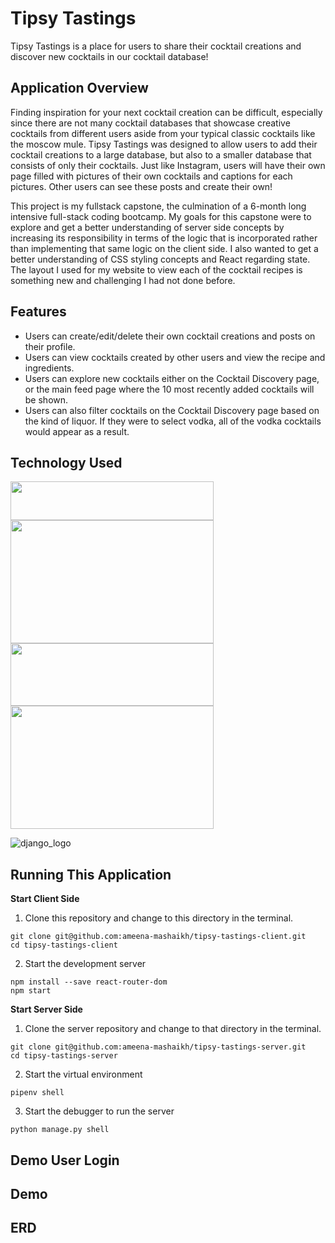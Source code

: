 # Tipsy Tastings

Tipsy Tastings is a place for users to share their cocktail creations and discover new cocktails in our cocktail database!

## Application Overview

Finding inspiration for your next cocktail creation can be difficult, especially since there are not many cocktail databases that showcase creative cocktails from different users aside from your typical classic cocktails like the moscow mule. Tipsy Tastings was designed to allow users to add their cocktail creations to a large database, but also to a smaller database that consists of only their cocktails. Just like Instagram, users will have their own page filled with pictures of their own cocktails and captions for each pictures. Other users can see these posts and create their own!

This project is my fullstack capstone, the culmination of a 6-month long intensive full-stack coding bootcamp. My goals for this capstone were to explore and get a better understanding of server side concepts by increasing its responsibility in terms of the logic that is incorporated rather than implementing that same logic on the client side. I also wanted to get a better understanding of CSS styling concepts and React regarding state. The layout I used for my website to view each of the cocktail recipes is something new and challenging I had not done before.

## Features

- Users can create/edit/delete their own cocktail creations and posts on their profile.
- Users can view cocktails created by other users and view the recipe and ingredients.
- Users can explore new cocktails either on the Cocktail Discovery page, or the main feed page where the 10 most recently added cocktails will be shown.
- Users can also filter cocktails on the Cocktail Discovery page based on the kind of liquor. If they were to select vodka, all of the vodka cocktails would appear as a result.

## Technology Used
<img src = "https://user-images.githubusercontent.com/98846407/217888626-aabbae4e-1342-4013-a9af-8168c0a18ef9.png" width = "325" height = "62"/>

<img src = "https://www.pngitem.com/pimgs/m/476-4768356_html-css-javascript-logo-clipart-png-download-html.png" width = "325" height = "197"/> 

<img src = "https://logos-download.com/wp-content/uploads/2016/09/React_logo_wordmark.png" width = "325" height = "100"/>

<img src = "https://upload.wikimedia.org/wikipedia/commons/thumb/f/f8/Python_logo_and_wordmark.svg/2560px-Python_logo_and_wordmark.svg.png" width = "325" height = "197" />

![django_logo](https://image.pngaaa.com/390/4169390-middle.png)

## Running This Application
**Start Client Side**
1. Clone this repository and change to this directory in the terminal.
```
git clone git@github.com:ameena-mashaikh/tipsy-tastings-client.git
cd tipsy-tastings-client
```
2. Start the development server
```
npm install --save react-router-dom
npm start
```

**Start Server Side**
1. Clone the server repository and change to that directory in the terminal.
```
git clone git@github.com:ameena-mashaikh/tipsy-tastings-server.git
cd tipsy-tastings-server
```
2. Start the virtual environment
```
pipenv shell
```
3. Start the debugger to run the server
```
python manage.py shell
```

## Demo User Login

## Demo

## ERD
